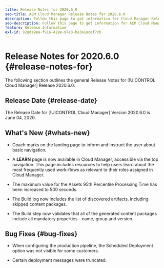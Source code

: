```yaml
---
title: Release Notes for 2020.6.0
seo-title: AEM Cloud Manager Release Notes for 2020.6.0
description: Follow this page to get information for Cloud Manager Release 2020.6.0
seo-description: Follow this page to get information for AEM Cloud Manager Release 2020.6.0
feature: Release Information
exl-id: 92eda9ea-f916-429e-97e3-be3a1ecef7cb
---
```

# Release Notes for 2020.6.0 {#release-notes-for}

The following section outlines the general Release Notes for [!UICONTROL Cloud Manager] Release 2020.6.0.

## Release Date {#release-date}

The Release Date for [!UICONTROL Cloud Manager] Version 2020.6.0 is June 04, 2020.

## What's New {#whats-new}

* Coach marks on the landing page to inform and instruct the user about basic navigation. 

* A **LEARN** page is now available in Cloud Manager, accessible via the top navigation. This page includes resources to help users learn about the most frequently used work-flows as relevant to their roles assigned in Cloud Manager.

* The maximum value for the Assets 95th Percentile Processing Time has been increased to 500 seconds.

* The Build log now includes the list of discovered artifacts, including skipped content packages.

* The Build step now validates that all of the generated content packages include all mandatory properties – name, group and version.

## Bug Fixes {#bug-fixes}

* When configuring the production pipeline, the Scheduled Deployment option was not visible for some customers.

* Certain deployment messages were truncated.
